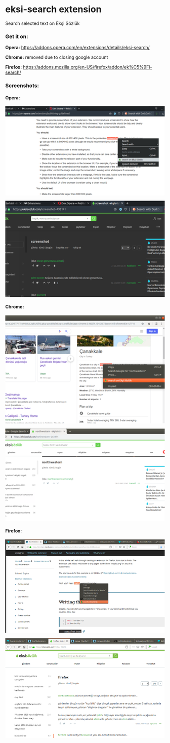 # eksi-search extension
Search selected text on Ekşi Sözlük
### Get it on:

**Opera:** https://addons.opera.com/en/extensions/details/eksi-search/

**Chrome:** removed due to closing google account

**Firefox:** https://addons.mozilla.org/en-US/firefox/addon/ek%C5%9Fi-search/

### Screenshots:

#### Opera:

![opera1x.png](https://github.com/bayramcicek/eksi-search/blob/master/opera1x.png)

![opera2x.png](https://github.com/bayramcicek/eksi-search/blob/master/opera2x.png)

#### Chrome:

![chrome1x.png](https://github.com/bayramcicek/eksi-search/blob/master/chrome1x.png)

![chrome2x.png](https://github.com/bayramcicek/eksi-search/blob/master/chrome2x.png)

#### Firefox:

![firefox1.png](https://github.com/bayramcicek/eksi-search/blob/master/firefox1.png)

![firefox2.png](https://github.com/bayramcicek/eksi-search/blob/master/firefox2.png)

